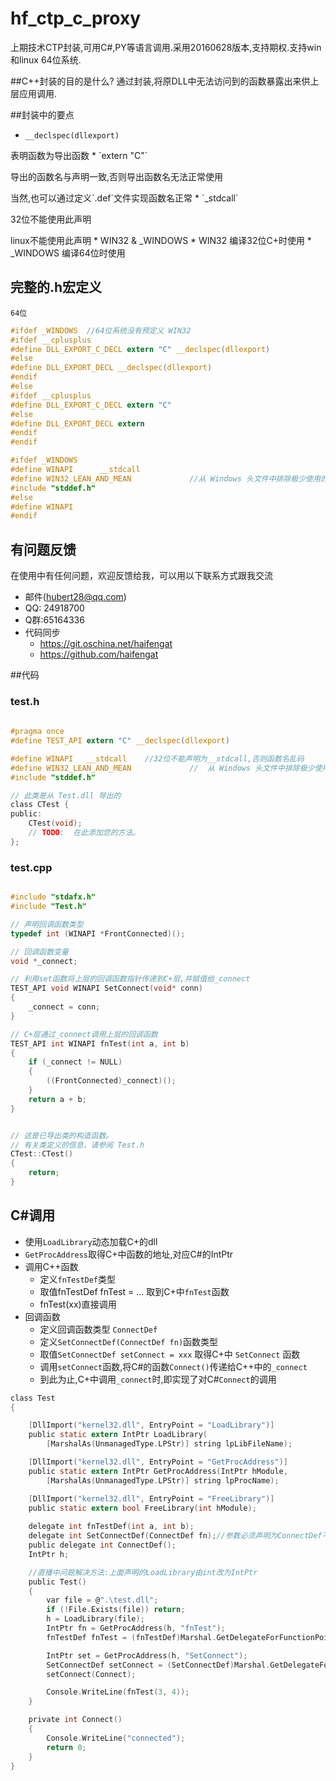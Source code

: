 
# hf_ctp_c_proxy
 上期技术CTP封装,可用C#,PY等语言调用.采用20160628版本,支持期权.支持win和linux 64位系统.
 
##C++封装的目的是什么?
通过封装,将原DLL中无法访问到的函数暴露出来供上层应用调用.

##封装中的要点

* `__declspec(dllexport)`
 <p>  表明函数为导出函数
* `extern "C"`
  <p> 导出的函数名与声明一致,否则导出函数名无法正常使用
  <p> 当然,也可以通过定义`.def`文件实现函数名正常
* `_stdcall`
  <p> 32位不能使用此声明
  <p> linux不能使用此声明
* WIN32 & _WINDOWS
  * WIN32 编译32位C+时使用
  * _WINDOWS 编译64位时使用

## 完整的.h宏定义
  `64位`
```c
#ifdef _WINDOWS  //64位系统没有预定义 WIN32
#ifdef __cplusplus
#define DLL_EXPORT_C_DECL extern "C" __declspec(dllexport)
#else
#define DLL_EXPORT_DECL __declspec(dllexport)
#endif
#else
#ifdef __cplusplus
#define DLL_EXPORT_C_DECL extern "C"
#else
#define DLL_EXPORT_DECL extern
#endif
#endif

#ifdef _WINDOWS
#define WINAPI      __stdcall
#define WIN32_LEAN_AND_MEAN             //从 Windows 头文件中排除极少使用的信息
#include "stddef.h"
#else
#define WINAPI
#endif

```
## 有问题反馈
在使用中有任何问题，欢迎反馈给我，可以用以下联系方式跟我交流

* 邮件(hubert28@qq.com)
* QQ: 24918700
* Q群:65164336
* 代码同步
    * https://git.oschina.net/haifengat
    * https://github.com/haifengat

##代码
### test.h

```c
  
#pragma once
#define TEST_API extern "C" __declspec(dllexport)

#define WINAPI   __stdcall    //32位不能声明为__stdcall,否则函数名乱码
#define WIN32_LEAN_AND_MEAN             //  从 Windows 头文件中排除极少使用的信息
#include "stddef.h"

// 此类是从 Test.dll 导出的
class CTest {
public:
	CTest(void);
	// TODO:  在此添加您的方法。
};

```

### test.cpp

```c

#include "stdafx.h"
#include "Test.h"

// 声明回调函数类型
typedef int (WINAPI *FrontConnected)();

// 回调函数变量
void *_connect;

// 利用set函数将上层的回调函数指针传递到C+层,并赋值给_connect
TEST_API void WINAPI SetConnect(void* conn)
{
    _connect = conn;
}

// C+层通过_connect调用上层的回调函数
TEST_API int WINAPI fnTest(int a, int b)
{
    if (_connect != NULL)
	{
		((FrontConnected)_connect)();
	}
	return a + b;
}


// 这是已导出类的构造函数。
// 有关类定义的信息，请参阅 Test.h
CTest::CTest()
{
	return;
}
```

## C#调用
* 使用`LoadLibrary`动态加载C+的dll
* `GetProcAddress`取得C+中函数的地址,对应C#的IntPtr
* 调用C++函数
    * 定义`fnTestDef`类型
    * 取值fnTestDef fnTest = ... 取到C+中`fnTest`函数
    * fnTest(xx)直接调用
* 回调函数
    * 定义回调函数类型 `ConnectDef`
    * 定义`SetConnectDef(ConnectDef fn)`函数类型
    * 取值`SetConnectDef setConnect = xxx` 取得C+中 `SetConnect` 函数
    * 调用`setConnect`函数,将C#的函数`Connect()`传递给C++中的`_connect`
    * 到此为止,C+中调用`_connect`时,即实现了对C#`Connect`的调用

```c
class Test
{

	[DllImport("kernel32.dll", EntryPoint = "LoadLibrary")]
	public static extern IntPtr LoadLibrary(
		[MarshalAs(UnmanagedType.LPStr)] string lpLibFileName);

	[DllImport("kernel32.dll", EntryPoint = "GetProcAddress")]
	public static extern IntPtr GetProcAddress(IntPtr hModule,
		[MarshalAs(UnmanagedType.LPStr)] string lpProcName);

	[DllImport("kernel32.dll", EntryPoint = "FreeLibrary")]
	public static extern bool FreeLibrary(int hModule);
	
	delegate int fnTestDef(int a, int b);
	delegate int SetConnectDef(ConnectDef fn);//参数必须声明为ConnectDef不能用Delegate
	public delegate int ConnectDef();
	IntPtr h;

	//直播中问题解决方法:上面声明的LoadLibrary由int改为IntPtr
	public Test()
	{
		var file = @".\test.dll";
		if (!File.Exists(file)) return;
		h = LoadLibrary(file);
		IntPtr fn = GetProcAddress(h, "fnTest");
		fnTestDef fnTest = (fnTestDef)Marshal.GetDelegateForFunctionPointer(fn, typeof(fnTestDef));

		IntPtr set = GetProcAddress(h, "SetConnect");
		SetConnectDef setConnect = (SetConnectDef)Marshal.GetDelegateForFunctionPointer(set, typeof(SetConnectDef));
		setConnect(Connect);

		Console.WriteLine(fnTest(3, 4));
	}

	private int Connect()
	{
		Console.WriteLine("connected");
		return 0;
	}
}
```

